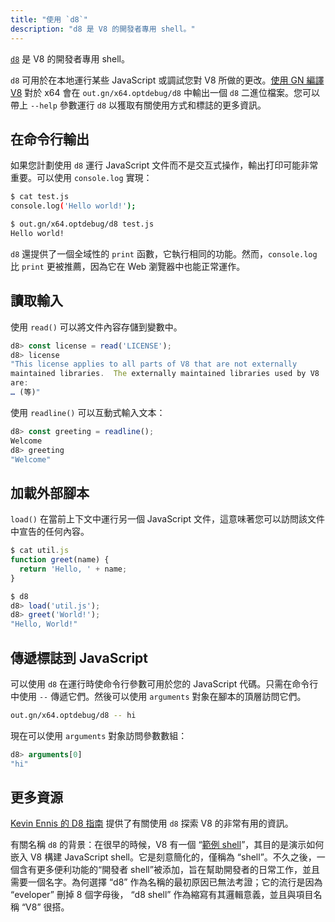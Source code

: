 ```yaml
---
title: "使用 `d8`"
description: "d8 是 V8 的開發者專用 shell。"
---
```

[`d8`](https://source.chromium.org/chromium/chromium/src/+/main:v8/src/d8/) 是 V8 的開發者專用 shell。

`d8` 可用於在本地運行某些 JavaScript 或調試您對 V8 所做的更改。[使用 GN 編譯 V8](/docs/build-gn) 對於 x64 會在 `out.gn/x64.optdebug/d8` 中輸出一個 `d8` 二進位檔案。您可以帶上 `--help` 參數運行 `d8` 以獲取有關使用方式和標誌的更多資訊。

## 在命令行輸出

如果您計劃使用 `d8` 運行 JavaScript 文件而不是交互式操作，輸出打印可能非常重要。可以使用 `console.log` 實現：

```bash
$ cat test.js
console.log('Hello world!');

$ out.gn/x64.optdebug/d8 test.js
Hello world!
```

`d8` 還提供了一個全域性的 `print` 函數，它執行相同的功能。然而，`console.log` 比 `print` 更被推薦，因為它在 Web 瀏覽器中也能正常運作。

## 讀取輸入

使用 `read()` 可以將文件內容存儲到變數中。

```js
d8> const license = read('LICENSE');
d8> license
"This license applies to all parts of V8 that are not externally
maintained libraries.  The externally maintained libraries used by V8
are:
… (等)"
```

使用 `readline()` 可以互動式輸入文本：

```js
d8> const greeting = readline();
Welcome
d8> greeting
"Welcome"
```

## 加載外部腳本

`load()` 在當前上下文中運行另一個 JavaScript 文件，這意味著您可以訪問該文件中宣告的任何內容。

```js
$ cat util.js
function greet(name) {
  return 'Hello, ' + name;
}

$ d8
d8> load('util.js');
d8> greet('World!');
"Hello, World!"
```

## 傳遞標誌到 JavaScript

可以使用 `d8` 在運行時使命令行參數可用於您的 JavaScript 代碼。只需在命令行中使用 `--` 傳遞它們。然後可以使用 `arguments` 對象在腳本的頂層訪問它們。

```bash
out.gn/x64.optdebug/d8 -- hi
```

現在可以使用 `arguments` 對象訪問參數數組：

```js
d8> arguments[0]
"hi"
```

## 更多資源

[Kevin Ennis 的 D8 指南](https://gist.github.com/kevincennis/0cd2138c78a07412ef21) 提供了有關使用 `d8` 探索 V8 的非常有用的資訊。

有關名稱 `d8` 的背景：在很早的時候，V8 有一個 “[範例 shell](https://chromium.googlesource.com/v8/v8/+/master/samples/shell.cc)”，其目的是演示如何嵌入 V8 構建 JavaScript shell。它是刻意簡化的，僅稱為 “shell”。不久之後，一個含有更多便利功能的“開發者 shell”被添加，旨在幫助開發者的日常工作，並且需要一個名字。為何選擇 “d8” 作為名稱的最初原因已無法考證；它的流行是因為 “eveloper” 刪掉 8 個字母後， “d8 shell” 作為縮寫有其邏輯意義，並且與項目名稱 “V8” 很搭。

